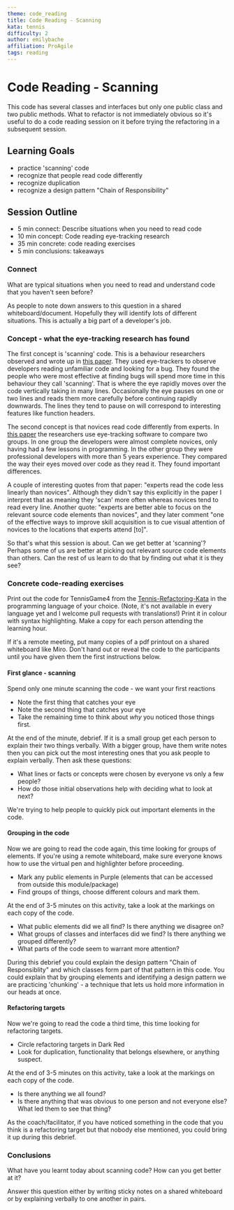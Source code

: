 ```yaml
---
theme: code_reading
title: Code Reading - Scanning
kata: tennis
difficulty: 2
author: emilybache
affiliation: ProAgile
tags: reading
---
```


# Code Reading - Scanning

This code has several classes and interfaces but only one public class and two public methods. What to refactor is not immediately obvious so it's useful to do a code reading session on it before trying the refactoring in a subsequent session.

## Learning Goals
- practice 'scanning' code
- recognize that people read code differently
- recognize duplication
- recognize a design pattern "Chain of Responsibility"

## Session Outline

* 5 min connect: Describe situations when you need to read code
* 10 min concept: Code reading eye-tracking research
* 35 min concrete: code reading exercises
* 5 min conclusions: takeaways

### Connect

What are typical situations when you need to read and understand code that you haven't seen before?

As people to note down answers to this question in a shared whiteboard/document. Hopefully they will identify lots of different situations. This is actually a big part of a developer's job.

### Concept - what the eye-tracking research has found
The first concept is 'scanning' code. This is a behaviour researchers observed and wrote up in [this paper](http://citeseerx.ist.psu.edu/viewdoc/download?doi=10.1.1.98.1585&rep=rep1&type=pdf). They used eye-trackers to observe developers reading unfamiliar code and looking for a bug. They found the people who were most effective at finding bugs will spend more time in this behaviour they call 'scanning'. That is where the eye rapidly moves over the code vertically taking in many lines. Occasionally the eye pauses on one or two lines and reads them more carefully before continuing rapidly downwards. The lines they tend to pause on will correspond to interesting features like function headers.

The second concept is that novices read code differently from experts. In [this paper](https://researchonline.gcu.ac.uk/ws/portalfiles/portal/24953094/ICPC2015_authors_version.pdf) the researchers use eye-tracking software to compare two groups. In one group the developers were almost complete novices, only having had a few lessons in programming. In the other group they were professional developers with more than 5 years experience. They compared the way their eyes moved over code as they read it. They found important differences. 

A couple of interesting quotes from that paper: "experts read the code less linearly than novices". Although they didn't say this explicitly in the paper I interpret that as meaning they 'scan' more often whereas novices tend to read every line. Another quote: "experts are better able to focus on the relevant source code elements than novices", and they later comment "one of the effective ways to improve skill acquisition is to cue visual attention of novices to the locations that experts attend [to]".

So that's what this session is about. Can we get better at 'scanning'? Perhaps some of us are better at picking out relevant source code elements than others. Can the rest of us learn to do that by finding out what it is they see?

### Concrete code-reading exercises

Print out the code for TennisGame4 from the [Tennis-Refactoring-Kata](https://github.com/emilybache/Tennis-Refactoring-Kata) in the programming language of your choice. (Note, it's not available in every language yet and I welcome pull requests with translations!) Print it in colour with syntax highlighting. Make a copy for each person attending the learning hour.

If it's a remote meeting, put many copies of a pdf printout on a shared whiteboard like Miro. Don't hand out or reveal the code to the participants until you have given them the first instructions below.

#### First glance - scanning

Spend only one minute scanning the code - we want your first reactions

* Note the first thing that catches your eye
* Note the second thing that catches your eye
* Take the remaining time to think about _why_ you noticed those things first.

At the end of the minute, debrief. If it is a small group get each person to explain their two things verbally. With a bigger group, have them write notes then you can pick out the most interesting ones that you ask people to explain verbally. Then ask these questions:

* What lines or facts or concepts were chosen by everyone vs only a few people?
* How do those initial observations help with deciding what to look at next?

We're trying to help people to quickly pick out important elements in the code.

#### Grouping in the code

Now we are going to read the code again, this time looking for groups of elements. If you're using a remote whiteboard, make sure everyone knows how to use the virtual pen and highlighter before proceeding. 

* Mark any public elements in Purple (elements that can be accessed from outside this module/package)
* Find groups of things, choose different colours and mark them.

At the end of 3-5 minutes on this activity, take a look at the markings on each copy of the code. 

* What public elements did we all find? Is there anything we disagree on?
* What groups of classes and interfaces did we find? Is there anything we grouped differently?
* What parts of the code seem to warrant more attention?

During this debrief you could explain the design pattern "Chain of Responsiblity" and which classes form part of that pattern in this code. You could explain that by grouping elements and identifying a design pattern we are practicing 'chunking' - a technique that lets us hold more information in our heads at once.

#### Refactoring targets

Now we're going to read the code a third time, this time looking for refactoring targets.

* Circle refactoring targets in Dark Red
* Look for duplication, functionality that belongs elsewhere, or anything suspect.

At the end of 3-5 minutes on this activity, take a look at the markings on each copy of the code. 

* Is there anything we all found?
* Is there anything that was obvious to one person and not everyone else? What led them to see that thing?

As the coach/facilitator, if you have noticed something in the code that you think is a refactoring target but that nobody else mentioned, you could bring it up during this debrief.


### Conclusions

What have you learnt today about scanning code? How can you get better at it?

Answer this question either by writing sticky notes on a shared whiteboard or by explaining verbally to one another in pairs.

